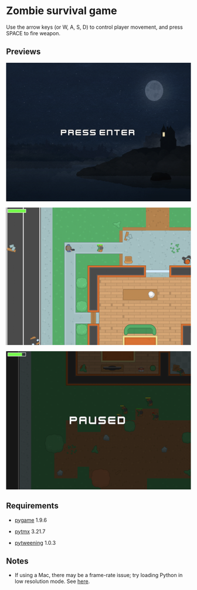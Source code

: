 
# Zombie survival game

Use the arrow keys (or W, A, S, D) to control player movement, and press SPACE
to fire weapon.

## Previews

![start](./previews/start.png "Start screen")

![playing](./previews/playing.png "Main game")

![pause](./previews/pause.png "Pause screen")

## Requirements

* [pygame](https://www.pygame.org/news) 1.9.6

* [pytmx](https://pypi.org/project/PyTMX/) 3.21.7

* [pytweening](https://pypi.org/project/PyTweening/) 1.0.3

## Notes

* If using a Mac, there may be a frame-rate issue; try loading Python in low
  resolution mode. See [here](https://github.com/pygame/pygame/issues/1032).
